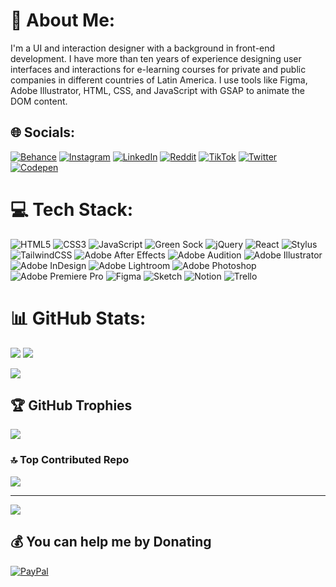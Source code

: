 # 💫 About Me:

I'm a UI and interaction designer with a background in front-end development. I have more than ten years of experience designing user interfaces and interactions for e-learning courses for private and public companies in different countries of Latin America. I use tools like Figma, Adobe Illustrator, HTML, CSS, and JavaScript with GSAP to animate the DOM content.

## 🌐 Socials:

[![Behance](https://img.shields.io/badge/Behance-1769ff?logo=behance&logoColor=white)](https://behance.net/cavera) [![Instagram](https://img.shields.io/badge/Instagram-%23E4405F.svg?logo=Instagram&logoColor=white)](https://instagram.com/cavera_de) [![LinkedIn](https://img.shields.io/badge/LinkedIn-%230077B5.svg?logo=linkedin&logoColor=white)](https://linkedin.com/in/leonardo-ui) [![Reddit](https://img.shields.io/badge/Reddit-%23FF4500.svg?logo=Reddit&logoColor=white)](https://reddit.com/user/cavera-de) [![TikTok](https://img.shields.io/badge/TikTok-%23000000.svg?logo=TikTok&logoColor=white)](https://www.tiktok.com/@cavera.de) [![Twitter](https://img.shields.io/badge/Twitter-%231DA1F2.svg?logo=Twitter&logoColor=white)](https://twitter.com/cavera_de) [![Codepen](https://img.shields.io/badge/Codepen-000000?style=for-the-badge&logo=codepen&logoColor=white)](https://codepen.io/cavera)

# 💻 Tech Stack:

![HTML5](https://img.shields.io/badge/html5-%23E34F26.svg?style=for-the-badge&logo=html5&logoColor=white) ![CSS3](https://img.shields.io/badge/css3-%231572B6.svg?style=for-the-badge&logo=css3&logoColor=white) ![JavaScript](https://img.shields.io/badge/javascript-%23323330.svg?style=for-the-badge&logo=javascript&logoColor=%23F7DF1E) ![Green Sock](https://img.shields.io/badge/green%20sock-88CE02?style=for-the-badge&logo=greensock&logoColor=white) ![jQuery](https://img.shields.io/badge/jquery-%230769AD.svg?style=for-the-badge&logo=jquery&logoColor=white) ![React](https://img.shields.io/badge/react-%2320232a.svg?style=for-the-badge&logo=react&logoColor=%2361DAFB) ![Stylus](https://img.shields.io/badge/stylus-%23ff6347.svg?style=for-the-badge&logo=stylus&logoColor=white) ![TailwindCSS](https://img.shields.io/badge/tailwindcss-%2338B2AC.svg?style=for-the-badge&logo=tailwind-css&logoColor=white) ![Adobe After Effects](https://img.shields.io/badge/Adobe%20After%20Effects-9999FF.svg?style=for-the-badge&logo=Adobe%20After%20Effects&logoColor=white) ![Adobe Audition](https://img.shields.io/badge/Adobe%20Audition-9999FF.svg?style=for-the-badge&logo=Adobe%20Audition&logoColor=white) ![Adobe Illustrator](https://img.shields.io/badge/adobeillustrator-%23FF9A00.svg?style=for-the-badge&logo=adobeillustrator&logoColor=white) ![Adobe InDesign](https://img.shields.io/badge/Adobe%20InDesign-49021F?style=for-the-badge&logo=adobeindesign&logoColor=white) ![Adobe Lightroom](https://img.shields.io/badge/Adobe%20Lightroom-31A8FF.svg?style=for-the-badge&logo=Adobe%20Lightroom&logoColor=white) ![Adobe Photoshop](https://img.shields.io/badge/adobephotoshop-%2331A8FF.svg?style=for-the-badge&logo=adobephotoshop&logoColor=white) ![Adobe Premiere Pro](https://img.shields.io/badge/Adobe%20Premiere%20Pro-9999FF.svg?style=for-the-badge&logo=Adobe%20Premiere%20Pro&logoColor=white) ![Figma](https://img.shields.io/badge/figma-%23F24E1E.svg?style=for-the-badge&logo=figma&logoColor=white) ![Sketch](https://img.shields.io/badge/Sketch-FFB387?style=for-the-badge&logo=sketch&logoColor=black) ![Notion](https://img.shields.io/badge/Notion-%23000000.svg?style=for-the-badge&logo=notion&logoColor=white) ![Trello](https://img.shields.io/badge/Trello-%23026AA7.svg?style=for-the-badge&logo=Trello&logoColor=white)

# 📊 GitHub Stats:

![](https://github-readme-stats.vercel.app/api/top-langs/?username=cavera&&theme=transparent&hide_border=true&include_all_commits=true&count_private=false&layout=donut&hide_progress=true)
![](https://github-readme-stats.vercel.app/api?username=cavera&&theme=transparent&hide_border=true&include_all_commits=true&count_private=false&show_icons=true)

![](https://github-readme-streak-stats.herokuapp.com/?user=cavera&&theme=transparent&hide_border=true)

## 🏆 GitHub Trophies

![](https://github-profile-trophy.vercel.app/?username=cavera&theme=darkhub&no-frame=false&no-bg=false&margin-w=4)

### 🔝 Top Contributed Repo

![](https://github-contributor-stats.vercel.app/api?username=cavera&limit=5&theme=nord&combine_all_yearly_contributions=true)

---

[![](https://visitcount.itsvg.in/api?id=cavera&icon=2&color=9)](https://visitcount.itsvg.in)

## 💰 You can help me by Donating

[![PayPal](https://img.shields.io/badge/PayPal-00457C?style=for-the-badge&logo=paypal&logoColor=white)](https://paypal.me/https://paypal.me/LeonardoFonsecaR)

<!-- Proudly created with GPRM ( https://gprm.itsvg.in ) -->
